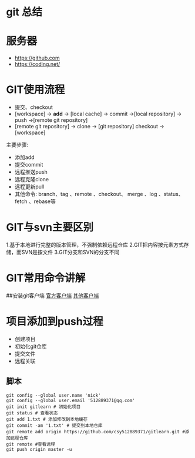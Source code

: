 # git 总结

# 服务器
* https://github.com
* https://coding.net/

# GIT使用流程
* 提交、checkout
* [workspace] -> **add** -> [local cache] -> commit ->[local repository] -> push ->[remote git repository]
* [remote git repository] -> clone -> [git repository] checkout -> [workspace]

主要步骤:
* 添加add
* 提交commit
* 远程推送push
* 远程克隆clone
* 远程更新pull
* 其他命令: branch、tag 、remote 、checkout、 merge 、log 、status、 fetch 、rebase等

# GIT与svn主要区别
1.基于本地进行完整的版本管理，不强制依赖远程仓库
2.GIT把内容按元素方式存储，而SVN是按文件
3.GIT分支和SVN的分支不同


# GIT常用命令讲解

##安装git客户端
[官方客户端](https://git-scm.com/downloads)
[其他客户端](https://tortoisegit.org/download)

# 项目添加到push过程
* 创建项目
* 初始化git仓库
* 提交文件
* 远程关联

## 脚本

```shell
git config --global user.name 'nick'
git config --global user.email '512889371@qq.com'
git init gitlearn # 初始化项目
git status # 查看状态
git add 1.txt # 添加修改到本地缓存
git commit -am '1.txt' # 提交到本地仓库
git remote add origin https://github.com/csy512889371/gitlearn.git #添加远程仓库
git remote #查看远程
git push origin master -u

```






